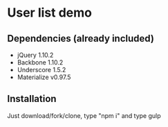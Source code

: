 # User list demo

## Dependencies (already included)

* jQuery 1.10.2
* Backbone 1.10.2 
* Underscore 1.5.2
* Materialize v0.97.5

## Installation

Just download/fork/clone, type "npm i" and type gulp
 